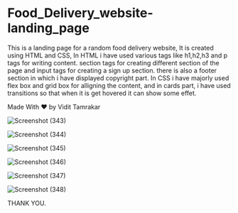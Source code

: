 # Food_Delivery_website-landing_page
This is a landing page for a random food delivery website,
It is created using HTML and CSS, In HTML i have used various tags like h1,h2,h3 and p tags for writing content.
section tags for creating different section of the page and input tags for creating a sign up section. 
there is also a footer section in which i have displayed copyright part.
In CSS i have majorly used flex box and grid box for alligning the content, and in cards part, i have used transitions so that when it is get hovered it can show some effet.
    
Made With ❤️ by Vidit Tamrakar


![Screenshot (343)](https://user-images.githubusercontent.com/114985411/215294460-e6520b83-b2e7-433a-894f-aa0911dc38fb.png)


![Screenshot (344)](https://user-images.githubusercontent.com/114985411/215294464-4c1b306c-1711-499a-83f0-6df5b79b0c2a.png)



![Screenshot (345)](https://user-images.githubusercontent.com/114985411/215294465-827b9eb1-847d-4eed-9ef4-1050a4183147.png)



![Screenshot (346)](https://user-images.githubusercontent.com/114985411/215294466-033cdaae-396b-44a9-829c-09628f7916bd.png)



![Screenshot (347)](https://user-images.githubusercontent.com/114985411/215294467-5709ae9c-3b08-49f1-a78a-411ec9c3725d.png)



![Screenshot (348)](https://user-images.githubusercontent.com/114985411/215294468-dded901b-702c-479b-bfd1-0679e952062c.png)

THANK YOU.

